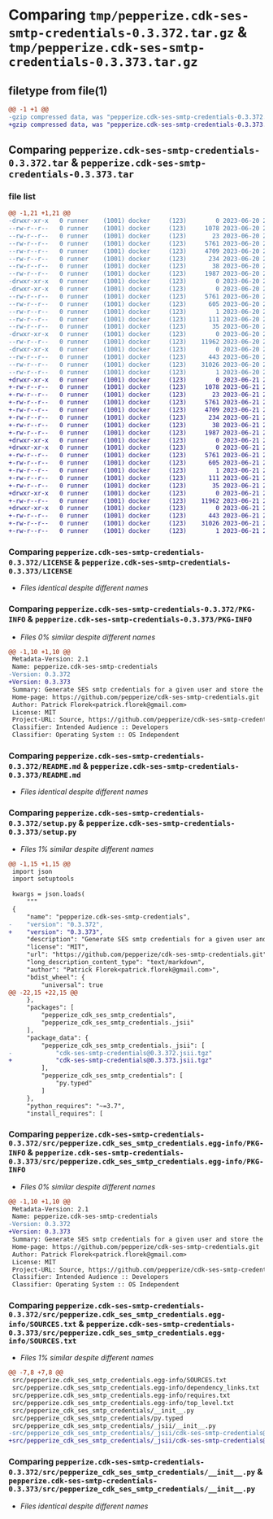 # Comparing `tmp/pepperize.cdk-ses-smtp-credentials-0.3.372.tar.gz` & `tmp/pepperize.cdk-ses-smtp-credentials-0.3.373.tar.gz`

## filetype from file(1)

```diff
@@ -1 +1 @@
-gzip compressed data, was "pepperize.cdk-ses-smtp-credentials-0.3.372.tar", last modified: Tue Jun 20 23:15:50 2023, max compression
+gzip compressed data, was "pepperize.cdk-ses-smtp-credentials-0.3.373.tar", last modified: Wed Jun 21 23:11:18 2023, max compression
```

## Comparing `pepperize.cdk-ses-smtp-credentials-0.3.372.tar` & `pepperize.cdk-ses-smtp-credentials-0.3.373.tar`

### file list

```diff
@@ -1,21 +1,21 @@
-drwxr-xr-x   0 runner    (1001) docker     (123)        0 2023-06-20 23:15:50.035867 pepperize.cdk-ses-smtp-credentials-0.3.372/
--rw-r--r--   0 runner    (1001) docker     (123)     1078 2023-06-20 23:15:36.000000 pepperize.cdk-ses-smtp-credentials-0.3.372/LICENSE
--rw-r--r--   0 runner    (1001) docker     (123)       23 2023-06-20 23:15:36.000000 pepperize.cdk-ses-smtp-credentials-0.3.372/MANIFEST.in
--rw-r--r--   0 runner    (1001) docker     (123)     5761 2023-06-20 23:15:50.035867 pepperize.cdk-ses-smtp-credentials-0.3.372/PKG-INFO
--rw-r--r--   0 runner    (1001) docker     (123)     4709 2023-06-20 23:15:36.000000 pepperize.cdk-ses-smtp-credentials-0.3.372/README.md
--rw-r--r--   0 runner    (1001) docker     (123)      234 2023-06-20 23:15:36.000000 pepperize.cdk-ses-smtp-credentials-0.3.372/pyproject.toml
--rw-r--r--   0 runner    (1001) docker     (123)       38 2023-06-20 23:15:50.035867 pepperize.cdk-ses-smtp-credentials-0.3.372/setup.cfg
--rw-r--r--   0 runner    (1001) docker     (123)     1987 2023-06-20 23:15:36.000000 pepperize.cdk-ses-smtp-credentials-0.3.372/setup.py
-drwxr-xr-x   0 runner    (1001) docker     (123)        0 2023-06-20 23:15:50.031866 pepperize.cdk-ses-smtp-credentials-0.3.372/src/
-drwxr-xr-x   0 runner    (1001) docker     (123)        0 2023-06-20 23:15:50.035867 pepperize.cdk-ses-smtp-credentials-0.3.372/src/pepperize.cdk_ses_smtp_credentials.egg-info/
--rw-r--r--   0 runner    (1001) docker     (123)     5761 2023-06-20 23:15:49.000000 pepperize.cdk-ses-smtp-credentials-0.3.372/src/pepperize.cdk_ses_smtp_credentials.egg-info/PKG-INFO
--rw-r--r--   0 runner    (1001) docker     (123)      605 2023-06-20 23:15:50.000000 pepperize.cdk-ses-smtp-credentials-0.3.372/src/pepperize.cdk_ses_smtp_credentials.egg-info/SOURCES.txt
--rw-r--r--   0 runner    (1001) docker     (123)        1 2023-06-20 23:15:49.000000 pepperize.cdk-ses-smtp-credentials-0.3.372/src/pepperize.cdk_ses_smtp_credentials.egg-info/dependency_links.txt
--rw-r--r--   0 runner    (1001) docker     (123)      111 2023-06-20 23:15:49.000000 pepperize.cdk-ses-smtp-credentials-0.3.372/src/pepperize.cdk_ses_smtp_credentials.egg-info/requires.txt
--rw-r--r--   0 runner    (1001) docker     (123)       35 2023-06-20 23:15:49.000000 pepperize.cdk-ses-smtp-credentials-0.3.372/src/pepperize.cdk_ses_smtp_credentials.egg-info/top_level.txt
-drwxr-xr-x   0 runner    (1001) docker     (123)        0 2023-06-20 23:15:50.035867 pepperize.cdk-ses-smtp-credentials-0.3.372/src/pepperize_cdk_ses_smtp_credentials/
--rw-r--r--   0 runner    (1001) docker     (123)    11962 2023-06-20 23:15:36.000000 pepperize.cdk-ses-smtp-credentials-0.3.372/src/pepperize_cdk_ses_smtp_credentials/__init__.py
-drwxr-xr-x   0 runner    (1001) docker     (123)        0 2023-06-20 23:15:50.035867 pepperize.cdk-ses-smtp-credentials-0.3.372/src/pepperize_cdk_ses_smtp_credentials/_jsii/
--rw-r--r--   0 runner    (1001) docker     (123)      443 2023-06-20 23:15:36.000000 pepperize.cdk-ses-smtp-credentials-0.3.372/src/pepperize_cdk_ses_smtp_credentials/_jsii/__init__.py
--rw-r--r--   0 runner    (1001) docker     (123)    31026 2023-06-20 23:15:36.000000 pepperize.cdk-ses-smtp-credentials-0.3.372/src/pepperize_cdk_ses_smtp_credentials/_jsii/cdk-ses-smtp-credentials@0.3.372.jsii.tgz
--rw-r--r--   0 runner    (1001) docker     (123)        1 2023-06-20 23:15:36.000000 pepperize.cdk-ses-smtp-credentials-0.3.372/src/pepperize_cdk_ses_smtp_credentials/py.typed
+drwxr-xr-x   0 runner    (1001) docker     (123)        0 2023-06-21 23:11:18.726037 pepperize.cdk-ses-smtp-credentials-0.3.373/
+-rw-r--r--   0 runner    (1001) docker     (123)     1078 2023-06-21 23:11:06.000000 pepperize.cdk-ses-smtp-credentials-0.3.373/LICENSE
+-rw-r--r--   0 runner    (1001) docker     (123)       23 2023-06-21 23:11:06.000000 pepperize.cdk-ses-smtp-credentials-0.3.373/MANIFEST.in
+-rw-r--r--   0 runner    (1001) docker     (123)     5761 2023-06-21 23:11:18.726037 pepperize.cdk-ses-smtp-credentials-0.3.373/PKG-INFO
+-rw-r--r--   0 runner    (1001) docker     (123)     4709 2023-06-21 23:11:06.000000 pepperize.cdk-ses-smtp-credentials-0.3.373/README.md
+-rw-r--r--   0 runner    (1001) docker     (123)      234 2023-06-21 23:11:06.000000 pepperize.cdk-ses-smtp-credentials-0.3.373/pyproject.toml
+-rw-r--r--   0 runner    (1001) docker     (123)       38 2023-06-21 23:11:18.726037 pepperize.cdk-ses-smtp-credentials-0.3.373/setup.cfg
+-rw-r--r--   0 runner    (1001) docker     (123)     1987 2023-06-21 23:11:06.000000 pepperize.cdk-ses-smtp-credentials-0.3.373/setup.py
+drwxr-xr-x   0 runner    (1001) docker     (123)        0 2023-06-21 23:11:18.726037 pepperize.cdk-ses-smtp-credentials-0.3.373/src/
+drwxr-xr-x   0 runner    (1001) docker     (123)        0 2023-06-21 23:11:18.726037 pepperize.cdk-ses-smtp-credentials-0.3.373/src/pepperize.cdk_ses_smtp_credentials.egg-info/
+-rw-r--r--   0 runner    (1001) docker     (123)     5761 2023-06-21 23:11:18.000000 pepperize.cdk-ses-smtp-credentials-0.3.373/src/pepperize.cdk_ses_smtp_credentials.egg-info/PKG-INFO
+-rw-r--r--   0 runner    (1001) docker     (123)      605 2023-06-21 23:11:18.000000 pepperize.cdk-ses-smtp-credentials-0.3.373/src/pepperize.cdk_ses_smtp_credentials.egg-info/SOURCES.txt
+-rw-r--r--   0 runner    (1001) docker     (123)        1 2023-06-21 23:11:18.000000 pepperize.cdk-ses-smtp-credentials-0.3.373/src/pepperize.cdk_ses_smtp_credentials.egg-info/dependency_links.txt
+-rw-r--r--   0 runner    (1001) docker     (123)      111 2023-06-21 23:11:18.000000 pepperize.cdk-ses-smtp-credentials-0.3.373/src/pepperize.cdk_ses_smtp_credentials.egg-info/requires.txt
+-rw-r--r--   0 runner    (1001) docker     (123)       35 2023-06-21 23:11:18.000000 pepperize.cdk-ses-smtp-credentials-0.3.373/src/pepperize.cdk_ses_smtp_credentials.egg-info/top_level.txt
+drwxr-xr-x   0 runner    (1001) docker     (123)        0 2023-06-21 23:11:18.726037 pepperize.cdk-ses-smtp-credentials-0.3.373/src/pepperize_cdk_ses_smtp_credentials/
+-rw-r--r--   0 runner    (1001) docker     (123)    11962 2023-06-21 23:11:06.000000 pepperize.cdk-ses-smtp-credentials-0.3.373/src/pepperize_cdk_ses_smtp_credentials/__init__.py
+drwxr-xr-x   0 runner    (1001) docker     (123)        0 2023-06-21 23:11:18.726037 pepperize.cdk-ses-smtp-credentials-0.3.373/src/pepperize_cdk_ses_smtp_credentials/_jsii/
+-rw-r--r--   0 runner    (1001) docker     (123)      443 2023-06-21 23:11:06.000000 pepperize.cdk-ses-smtp-credentials-0.3.373/src/pepperize_cdk_ses_smtp_credentials/_jsii/__init__.py
+-rw-r--r--   0 runner    (1001) docker     (123)    31026 2023-06-21 23:11:06.000000 pepperize.cdk-ses-smtp-credentials-0.3.373/src/pepperize_cdk_ses_smtp_credentials/_jsii/cdk-ses-smtp-credentials@0.3.373.jsii.tgz
+-rw-r--r--   0 runner    (1001) docker     (123)        1 2023-06-21 23:11:06.000000 pepperize.cdk-ses-smtp-credentials-0.3.373/src/pepperize_cdk_ses_smtp_credentials/py.typed
```

### Comparing `pepperize.cdk-ses-smtp-credentials-0.3.372/LICENSE` & `pepperize.cdk-ses-smtp-credentials-0.3.373/LICENSE`

 * *Files identical despite different names*

### Comparing `pepperize.cdk-ses-smtp-credentials-0.3.372/PKG-INFO` & `pepperize.cdk-ses-smtp-credentials-0.3.373/PKG-INFO`

 * *Files 0% similar despite different names*

```diff
@@ -1,10 +1,10 @@
 Metadata-Version: 2.1
 Name: pepperize.cdk-ses-smtp-credentials
-Version: 0.3.372
+Version: 0.3.373
 Summary: Generate SES smtp credentials for a given user and store the credentials in a SecretsManager Secret.
 Home-page: https://github.com/pepperize/cdk-ses-smtp-credentials.git
 Author: Patrick Florek<patrick.florek@gmail.com>
 License: MIT
 Project-URL: Source, https://github.com/pepperize/cdk-ses-smtp-credentials.git
 Classifier: Intended Audience :: Developers
 Classifier: Operating System :: OS Independent
```

### Comparing `pepperize.cdk-ses-smtp-credentials-0.3.372/README.md` & `pepperize.cdk-ses-smtp-credentials-0.3.373/README.md`

 * *Files identical despite different names*

### Comparing `pepperize.cdk-ses-smtp-credentials-0.3.372/setup.py` & `pepperize.cdk-ses-smtp-credentials-0.3.373/setup.py`

 * *Files 1% similar despite different names*

```diff
@@ -1,15 +1,15 @@
 import json
 import setuptools
 
 kwargs = json.loads(
     """
 {
     "name": "pepperize.cdk-ses-smtp-credentials",
-    "version": "0.3.372",
+    "version": "0.3.373",
     "description": "Generate SES smtp credentials for a given user and store the credentials in a SecretsManager Secret.",
     "license": "MIT",
     "url": "https://github.com/pepperize/cdk-ses-smtp-credentials.git",
     "long_description_content_type": "text/markdown",
     "author": "Patrick Florek<patrick.florek@gmail.com>",
     "bdist_wheel": {
         "universal": true
@@ -22,15 +22,15 @@
     },
     "packages": [
         "pepperize_cdk_ses_smtp_credentials",
         "pepperize_cdk_ses_smtp_credentials._jsii"
     ],
     "package_data": {
         "pepperize_cdk_ses_smtp_credentials._jsii": [
-            "cdk-ses-smtp-credentials@0.3.372.jsii.tgz"
+            "cdk-ses-smtp-credentials@0.3.373.jsii.tgz"
         ],
         "pepperize_cdk_ses_smtp_credentials": [
             "py.typed"
         ]
     },
     "python_requires": "~=3.7",
     "install_requires": [
```

### Comparing `pepperize.cdk-ses-smtp-credentials-0.3.372/src/pepperize.cdk_ses_smtp_credentials.egg-info/PKG-INFO` & `pepperize.cdk-ses-smtp-credentials-0.3.373/src/pepperize.cdk_ses_smtp_credentials.egg-info/PKG-INFO`

 * *Files 0% similar despite different names*

```diff
@@ -1,10 +1,10 @@
 Metadata-Version: 2.1
 Name: pepperize.cdk-ses-smtp-credentials
-Version: 0.3.372
+Version: 0.3.373
 Summary: Generate SES smtp credentials for a given user and store the credentials in a SecretsManager Secret.
 Home-page: https://github.com/pepperize/cdk-ses-smtp-credentials.git
 Author: Patrick Florek<patrick.florek@gmail.com>
 License: MIT
 Project-URL: Source, https://github.com/pepperize/cdk-ses-smtp-credentials.git
 Classifier: Intended Audience :: Developers
 Classifier: Operating System :: OS Independent
```

### Comparing `pepperize.cdk-ses-smtp-credentials-0.3.372/src/pepperize.cdk_ses_smtp_credentials.egg-info/SOURCES.txt` & `pepperize.cdk-ses-smtp-credentials-0.3.373/src/pepperize.cdk_ses_smtp_credentials.egg-info/SOURCES.txt`

 * *Files 1% similar despite different names*

```diff
@@ -7,8 +7,8 @@
 src/pepperize.cdk_ses_smtp_credentials.egg-info/SOURCES.txt
 src/pepperize.cdk_ses_smtp_credentials.egg-info/dependency_links.txt
 src/pepperize.cdk_ses_smtp_credentials.egg-info/requires.txt
 src/pepperize.cdk_ses_smtp_credentials.egg-info/top_level.txt
 src/pepperize_cdk_ses_smtp_credentials/__init__.py
 src/pepperize_cdk_ses_smtp_credentials/py.typed
 src/pepperize_cdk_ses_smtp_credentials/_jsii/__init__.py
-src/pepperize_cdk_ses_smtp_credentials/_jsii/cdk-ses-smtp-credentials@0.3.372.jsii.tgz
+src/pepperize_cdk_ses_smtp_credentials/_jsii/cdk-ses-smtp-credentials@0.3.373.jsii.tgz
```

### Comparing `pepperize.cdk-ses-smtp-credentials-0.3.372/src/pepperize_cdk_ses_smtp_credentials/__init__.py` & `pepperize.cdk-ses-smtp-credentials-0.3.373/src/pepperize_cdk_ses_smtp_credentials/__init__.py`

 * *Files identical despite different names*

